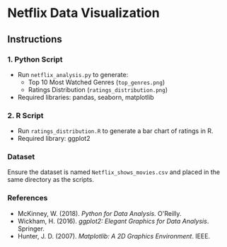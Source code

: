 
# Netflix Data Visualization

## Instructions

### 1. Python Script
- Run `netflix_analysis.py` to generate:
  - Top 10 Most Watched Genres (`top_genres.png`)
  - Ratings Distribution (`ratings_distribution.png`)
- Required libraries: pandas, seaborn, matplotlib

### 2. R Script
- Run `ratings_distribution.R` to generate a bar chart of ratings in R.
- Required library: ggplot2

### Dataset
Ensure the dataset is named `Netflix_shows_movies.csv` and placed in the same directory as the scripts.

### References
- McKinney, W. (2018). *Python for Data Analysis*. O'Reilly.
- Wickham, H. (2016). *ggplot2: Elegant Graphics for Data Analysis*. Springer.
- Hunter, J. D. (2007). *Matplotlib: A 2D Graphics Environment*. IEEE.
